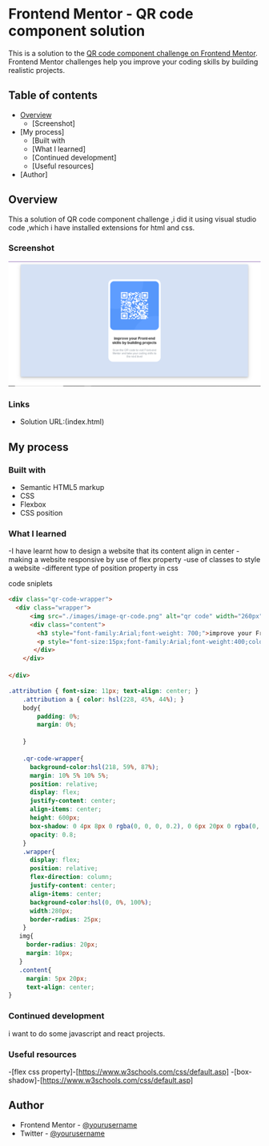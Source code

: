 # Frontend Mentor - QR code component solution

This is a solution to the [QR code component challenge on Frontend Mentor](https://www.frontendmentor.io/challenges/qr-code-component-iux_sIO_H). Frontend Mentor challenges help you improve your coding skills by building realistic projects. 

## Table of contents

- [Overview](#overview)
  - [Screenshot]
- [My process]
  - [Built with
  - [What I learned]
  - [Continued development]
  - [Useful resources]
- [Author]


## Overview
This a solution of QR code component challenge ,i did it using visual studio code ,which i have installed extensions for html and css.


### Screenshot

![](./solution/qr-code-solution.PNG)

### Links

- Solution URL:(index.html)

## My process

### Built with

- Semantic HTML5 markup
- CSS
- Flexbox
- CSS position

### What I learned
-I have learnt how to design a website that its content align in center
-making a website responsive by use of flex property
-use of classes to style a website
-different type of position property in css

code sniplets

```html
<div class="qr-code-wrapper">
  <div class="wrapper">
      <img src="./images/image-qr-code.png" alt="qr code" width="260px" height="260px">
      <div class="content">
        <h3 style="font-family:Arial;font-weight: 700;">improve your Front-end skills by building projects</h3>
        <p style="font-size:15px;font-family:Arial;font-weight:400;color: hsl(213, 10%, 45%)">Scan the QR code to visit Front-end Mentor and take your coding skills to the next level</p>
       </div>
    </div>

</div>
```
```css
.attribution { font-size: 11px; text-align: center; }
    .attribution a { color: hsl(228, 45%, 44%); }
    body{
        padding: 0%;
        margin: 0%;

    }

    .qr-code-wrapper{
      background-color:hsl(218, 59%, 87%);
      margin: 10% 5% 10% 5%;
      position: relative;
      display: flex;
      justify-content: center;
      align-items: center;
      height: 600px;
      box-shadow: 0 4px 8px 0 rgba(0, 0, 0, 0.2), 0 6px 20px 0 rgba(0, 0, 0, 0.19);
      opacity: 0.8;
    }
    .wrapper{
      display: flex;
      position: relative;
      flex-direction: column;
      justify-content: center;
      align-items: center;
      background-color:hsl(0, 0%, 100%);
      width:280px;
      border-radius: 25px;
    }
   img{
     border-radius: 20px;
     margin: 10px;
   }
   .content{
     margin: 5px 20px;
     text-align: center;
}
```

### Continued development
i want to do some javascript and react projects.

### Useful resources
-[flex css property]-[https://www.w3schools.com/css/default.asp]
-[box-shadow]-[https://www.w3schools.com/css/default.asp]

## Author

- Frontend Mentor - [@yourusername](https://www.frontendmentor.io/profile/ianmwendwa-byte)
- Twitter - [@yourusername](https://www.twitter.com/Eantodj)

